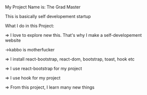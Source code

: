 My Project Name is: The Grad Master


This is basically self developement startup

What I do in this Project:

=> I love to explore new this. That's why I make a self-developement website


->kabbo is motherfucker

=> I install react-bootstrap, react-dom, bootstrap, toast, hook etc

=> I use react-bootstrap for my project

=> I use hook for my project

=> From this project, I learn many new things
